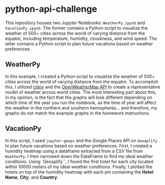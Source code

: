 # python-api-challenge
This repository houses two Jupyter Notebooks: `WeatherPy.ipynb` and `VacationPy.ipynb`. The former contains a Python script to visualize the weather of 500+ cities across the world of varying distance from the equator, including temperature, humidity, cloudiness, and wind speed. The latter contains a Python script to plan future vacations based on weather preferences.

## WeatherPy
In this example, I created a Python script to visualize the weather of 500+ cities across the world of varying distance from the equator. To accomplish this, I utilized [citipy](https://pypi.python.org/pypi/citipy) and the [OpenWeatherMap API](https://openweathermap.org/api) to create a representative model of weather across world cities. The most interesting part about this, in my opinion, is the fact that the graphs will look different depending on which time of the year you run the notebook, as the time of year will affect the weather in the northern and southern hemispheres... and therefore, my graphs do not match the example graphs in the homework instructions.

## VacationPy
In this script, I used `jupyter-gmaps` and the Google Places API on `Geoaplify` to plan future vacations based on weather preferences. First, I created a humidity heatmap using a dataframe extracted from a CSV file from `WeatherPy`. I then narrowed down the DataFrame to find my ideal weather conditions. Using `Geoaplify``, I found the first hotel for each city located within 10000 meters of my ideal weather conditions. Finally, I plotted the hotels on top of the humidity heatmap with each pin containing the **Hotel Name**, **City**, and **Country**.